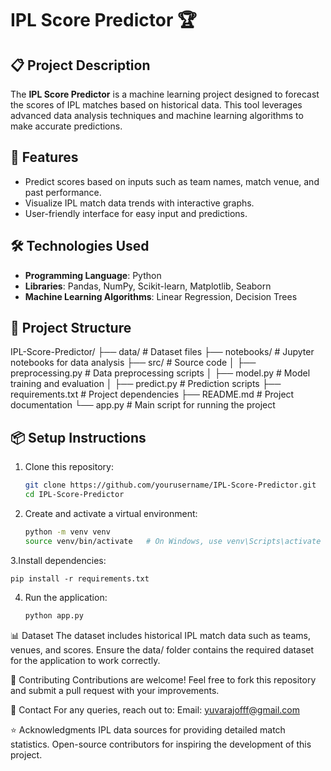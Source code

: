 # IPL Score Predictor 🏆

## 📋 Project Description  
The **IPL Score Predictor** is a machine learning project designed to forecast the scores of IPL matches based on historical data. This tool leverages advanced data analysis techniques and machine learning algorithms to make accurate predictions.  

## 🚀 Features  
- Predict scores based on inputs such as team names, match venue, and past performance.  
- Visualize IPL match data trends with interactive graphs.  
- User-friendly interface for easy input and predictions.  

## 🛠️ Technologies Used  
- **Programming Language**: Python  
- **Libraries**: Pandas, NumPy, Scikit-learn, Matplotlib, Seaborn  
- **Machine Learning Algorithms**: Linear Regression, Decision Trees  

## 📂 Project Structure  
IPL-Score-Predictor/
├── data/ # Dataset files
├── notebooks/ # Jupyter notebooks for data analysis
├── src/ # Source code
│ ├── preprocessing.py # Data preprocessing scripts
│ ├── model.py # Model training and evaluation
│ ├── predict.py # Prediction scripts
├── requirements.txt # Project dependencies
├── README.md # Project documentation
└── app.py # Main script for running the project


## 📦 Setup Instructions  

1. Clone this repository:  
   ```bash
   git clone https://github.com/yourusername/IPL-Score-Predictor.git  
   cd IPL-Score-Predictor
2. Create and activate a virtual environment:
   ```bash
   python -m venv venv
   source venv/bin/activate   # On Windows, use venv\Scripts\activate
3.Install dependencies:

    pip install -r requirements.txt
4. Run the application:
   ```bash
   python app.py  
📊 Dataset
The dataset includes historical IPL match data such as teams, venues, and scores. Ensure the data/ folder contains the required dataset for the application to work correctly.

🤝 Contributing
Contributions are welcome! Feel free to fork this repository and submit a pull request with your improvements.

📧 Contact
For any queries, reach out to:
Email: yuvarajofff@gmail.com

⭐ Acknowledgments
IPL data sources for providing detailed match statistics.
Open-source contributors for inspiring the development of this project.

